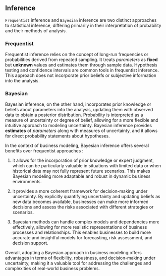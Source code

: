 ## Inference

`Frequentist` inference and `Bayesian` inference are two distinct approaches to statistical inference, differing primarily in their interpretation of probability and their methods of analysis.

### Frequentist
Frequentist inference relies on the concept of long-run frequencies or probabilities derived from repeated sampling. It treats *parameters* as **fixed** but **unknown** values and estimates them through sample data. Hypothesis testing and confidence intervals are common tools in frequentist inference. This approach does not incorporate prior beliefs or subjective information into the analysis.

### Bayesian
Bayesian inference, on the other hand, incorporates prior knowledge or beliefs about parameters into the analysis, updating them with observed data to obtain a posterior distribution. Probability is interpreted as a measure of uncertainty or degree of belief, allowing for a more flexible and intuitive approach to modeling uncertainty. Bayesian inference provides **estimates** of *parameters* along with measures of uncertainty, and it allows for direct probability statements about hypotheses.

In the context of business modeling, Bayesian inference offers several benefits over frequentist approaches :

1. it allows for the incorporation of prior knowledge or expert judgment, which can be particularly valuable in situations with limited data or when historical data may not fully represent future scenarios. This makes Bayesian modeling more adaptable and robust in dynamic business environments.

2. it provides a more coherent framework for decision-making under uncertainty. By explicitly quantifying uncertainty and updating beliefs as new data becomes available, businesses can make more informed decisions and assess the risks associated with different strategies or scenarios.

3. Bayesian methods can handle complex models and dependencies more effectively, allowing for more realistic representations of business processes and relationships. This enables businesses to build more accurate and insightful models for forecasting, risk assessment, and decision support.

Overall, adopting a Bayesian approach in business modeling offers advantages in terms of flexibility, robustness, and decision-making under uncertainty, making it a valuable tool for addressing the challenges and complexities of real-world business problems.




